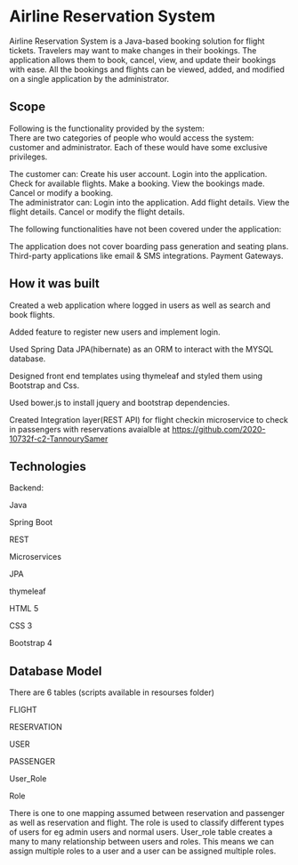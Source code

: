 # Airline Reservation System
Airline Reservation System is a Java-based booking solution for flight tickets. 
Travelers may want to make changes in their bookings. The application allows them to book, cancel, view, and update their bookings with ease. All the bookings and flights can be viewed, added, and modified on a single application by the administrator. 

## Scope

Following is the functionality provided by the system:   
There are two categories of people who would access the system: customer and administrator.
Each of these would have some exclusive privileges.   

The customer can:
Create his user account. 
Login into the application. 
Check for available flights. 
Make a booking. 
View the bookings made. 
Cancel or modify a booking.   
The administrator can: 
Login into the application. 
Add flight details. 
View the flight details. 
Cancel or modify the flight details.  

The following functionalities have not been covered under the application:   

The application does not cover boarding pass generation and seating plans. 
Third-party applications like email & SMS integrations. 
Payment Gateways. 

## How it was built 
Created a web application where logged in users as well as search and book flights.

Added feature to register new users and implement login.

Used Spring Data JPA(hibernate) as an ORM to interact with the MYSQL database.

Designed front end templates using thymeleaf and styled them using Bootstrap and Css.

Used bower.js to install jquery and bootstrap dependencies.

Created Integration layer(REST API) for flight checkin microservice to check in passengers with reservations avaialble at https://github.com/2020-10732f-c2-TannourySamer

## Technologies
Backend:

Java

Spring Boot

REST

Microservices

JPA

thymeleaf

HTML 5

CSS 3

Bootstrap 4

## Database Model
There are 6 tables (scripts available in resourses folder)

FLIGHT

RESERVATION

USER

PASSENGER

User_Role

Role

There is one to one mapping assumed between reservation and passenger as well as reservation and flight.
The role is used to classify different types of users for eg admin users and normal users.
User_role table creates a many to many relationship between users and roles. This means we can assign multiple roles to a user and a user can be assigned multiple roles.
